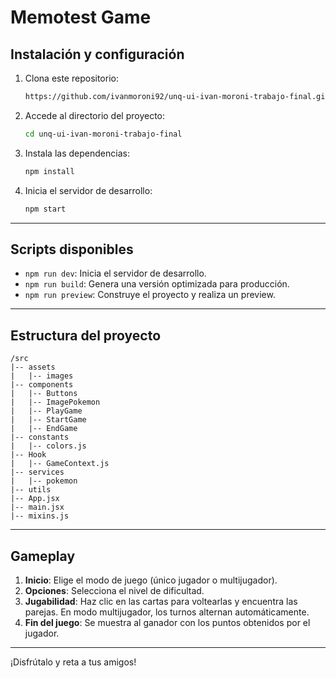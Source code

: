 # Memotest Game

## Instalación y configuración

1. Clona este repositorio:
   ```bash
   https://github.com/ivanmoroni92/unq-ui-ivan-moroni-trabajo-final.git
   ```
2. Accede al directorio del proyecto:
   ```bash
   cd unq-ui-ivan-moroni-trabajo-final
   ```
3. Instala las dependencias:
   ```bash
   npm install
   ```
4. Inicia el servidor de desarrollo:
   ```bash
   npm start
   ```

---

## Scripts disponibles

- `npm run dev`: Inicia el servidor de desarrollo.
- `npm run build`: Genera una versión optimizada para producción.
- `npm run preview`: Construye el proyecto y realiza un preview.

---

## Estructura del proyecto

```plaintext
/src
|-- assets
|   |-- images
|-- components
|   |-- Buttons
|   |-- ImagePokemon
|   |-- PlayGame
|   |-- StartGame
|   |-- EndGame
|-- constants
|   |-- colors.js
|-- Hook
|   |-- GameContext.js
|-- services
|   |-- pokemon
|-- utils
|-- App.jsx
|-- main.jsx
|-- mixins.js
```

---

## Gameplay

1. **Inicio**: Elige el modo de juego (único jugador o multijugador).
2. **Opciones**: Selecciona el nivel de dificultad.
3. **Jugabilidad**: Haz clic en las cartas para voltearlas y encuentra las parejas. En modo multijugador, los turnos alternan automáticamente.
4. **Fin del juego**: Se muestra al ganador con los puntos obtenidos por el jugador.

---

¡Disfrútalo y reta a tus amigos!
